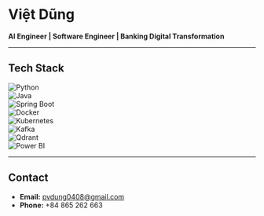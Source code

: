# Việt Dũng

**AI Engineer | Software Engineer | Banking Digital Transformation**

---

## Tech Stack

![Python](https://img.shields.io/badge/-Python-blue?logo=python)  
![Java](https://img.shields.io/badge/-Java-red?logo=openjdk)  
![Spring Boot](https://img.shields.io/badge/-Spring%20Boot-brightgreen?logo=springboot)  
![Docker](https://img.shields.io/badge/-Docker-blue?logo=docker)  
![Kubernetes](https://img.shields.io/badge/-Kubernetes-blue?logo=kubernetes)  
![Kafka](https://img.shields.io/badge/-Apache%20Kafka-black?logo=apachekafka)  
![Qdrant](https://img.shields.io/badge/-Qdrant-orange?logo=qdrant)  
![Power BI](https://img.shields.io/badge/-Power%20BI-yellow?logo=powerbi)  


---

## Contact

- **Email:** pvdung0408@gmail.com  
- **Phone:** +84 865 262 663
